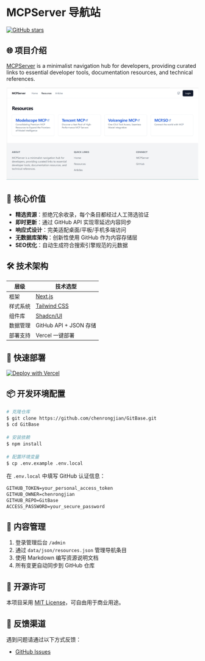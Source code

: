 # MCPServer 导航站

[![GitHub stars](https://img.shields.io/github/stars/chenrongjian/GitBase?style=social)](https://github.com/chenrongjian/GitBase)


## 🌐 项目介绍

[MCPServer](https://mcp.nobugcode.com/) is a minimalist navigation hub for developers, providing curated links to essential developer tools, documentation resources, and technical references.

![MCPServer](./docs/5aa892c8e8385232fcdf3.png)

## 🌟 核心价值

- **精选资源**：拒绝冗余收录，每个条目都经过人工筛选验证
- **即时更新**：通过 GitHub API 实现零延迟内容同步
- **响应式设计**：完美适配桌面/平板/手机多端访问
- **无数据库架构**：创新性使用 GitHub 作为内容存储层
- **SEO优化**：自动生成符合搜索引擎规范的元数据

## 🛠️ 技术架构

| 层级       | 技术选型                  |
|------------|---------------------------|
| 框架       | [Next.js](https://nextjs.org/) |
| 样式系统   | [Tailwind CSS](https://tailwindcss.com/) |
| 组件库     | [Shadcn/UI](https://ui.shadcn.com/) |
| 数据管理   | GitHub API + JSON 存储    |
| 部署支持   | Vercel 一键部署           |

## 🚀 快速部署

[![Deploy with Vercel](https://vercel.com/button)](https://vercel.com/new/clone?repository-url=https%3A%2F%2Fgithub.com%2Fchenrongjian%2FGitBase&project-name=MCPServer&repository-name=MCPServer)

## 📦 开发环境配置

```bash
# 克隆仓库
$ git clone https://github.com/chenrongjian/GitBase.git
$ cd GitBase

# 安装依赖
$ npm install

# 配置环境变量
$ cp .env.example .env.local
```

在 `.env.local` 中填写 GitHub 认证信息：
```env
GITHUB_TOKEN=your_personal_access_token
GITHUB_OWNER=chenrongjian
GITHUB_REPO=GitBase
ACCESS_PASSWORD=your_secure_password
```

## 🧩 内容管理

1. 登录管理后台 `/admin` 
2. 通过 `data/json/resources.json` 管理导航条目
3. 使用 Markdown 编写资源说明文档
4. 所有变更自动同步到 GitHub 仓库

## 📄 开源许可

本项目采用 [MIT License](https://github.com/chenrongjian/GitBase/blob/main/LICENSE)，可自由用于商业用途。

## 📢 反馈渠道

遇到问题请通过以下方式反馈：
- [GitHub Issues](https://github.com/chenrongjian/GitBase/issues)